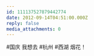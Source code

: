 ```yaml
---
id: 111137527879442774
date: 2012-09-14T04:51:00.000Z
reply: false
media_attachments: 0
---
```


#国庆 我想去 #杭州 #西湖 烟花！​​​​

